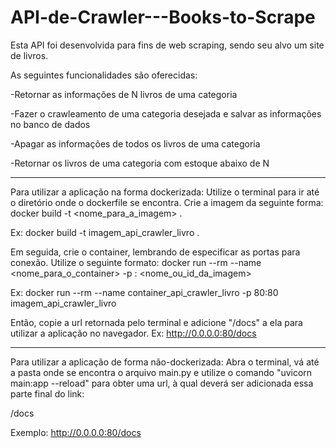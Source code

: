 # API-de-Crawler---Books-to-Scrape


Esta API foi desenvolvida para fins de web scraping, sendo seu alvo um site de livros.

As seguintes funcionalidades são oferecidas:

-Retornar as informações de N livros de uma categoria

-Fazer o crawleamento de uma categoria desejada e salvar as informações no banco de dados

-Apagar as informações de todos os livros de uma categoria

-Retornar os livros de uma categoria com estoque abaixo de N

_______________________________________________________________________________________________

Para utilizar a aplicação na forma dockerizada:
Utilize o terminal para ir até o diretório onde o dockerfile se encontra.
Crie a imagem da seguinte forma: docker build -t <nome_para_a_imagem> .

Ex: docker build -t imagem_api_crawler_livro .


Em seguida, crie o container, lembrando de especificar as portas para conexão.
Utilize o seguinte formato: docker run --rm --name <nome_para_o_container> -p <porta>:<porta> <nome_ou_id_da_imagem>
  
Ex: docker run --rm --name container_api_crawler_livro -p 80:80 imagem_api_crawler_livro

Então, copie a url retornada pelo terminal e adicione "/docs" a ela para utilizar a aplicação no navegador.
Ex: http://0.0.0.0:80/docs

_______________________________________________________________________________________________

Para utilizar a aplicação de forma não-dockerizada:
Abra o terminal, vá até a pasta onde se encontra o arquivo main.py e utilize o comando "uvicorn main:app --reload" para obter uma url, à qual deverá ser adicionada essa parte final do link:

/docs

Exemplo: http://0.0.0.0:80/docs
